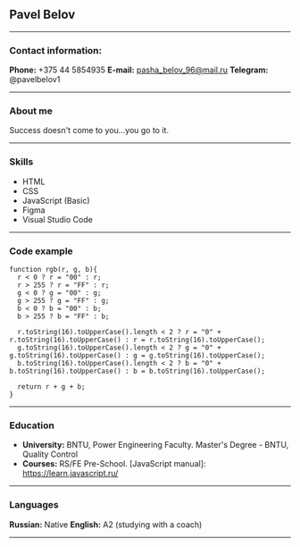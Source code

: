 ## Pavel Belov 
********

### Contact information:

**Phone:** +375 44 5854935
**E-mail:** pasha_belov_96@mail.ru
**Telegram:** @pavelbelov1
********

### About me

Success doesn't come to you…you go to it.
********

### Skills

* HTML
* CSS
* JavaScript (Basic)
* Figma
* Visual Studio Code
********

### Code example

```
function rgb(r, g, b){
  r < 0 ? r = "00" : r;
  r > 255 ? r = "FF" : r;
  g < 0 ? g = "00" : g;
  g > 255 ? g = "FF" : g;
  b < 0 ? b = "00" : b;
  b > 255 ? b = "FF" : b;

  r.toString(16).toUpperCase().length < 2 ? r = "0" + r.toString(16).toUpperCase() : r = r.toString(16).toUpperCase();
  g.toString(16).toUpperCase().length < 2 ? g = "0" + g.toString(16).toUpperCase() : g = g.toString(16).toUpperCase();
  b.toString(16).toUpperCase().length < 2 ? b = "0" + b.toString(16).toUpperCase() : b = b.toString(16).toUpperCase();
  
  return r + g + b; 
}
```
********

### Education

* **University:** BNTU, Power Engineering Faculty. Master's Degree - BNTU, Quality Control
* **Courses:** RS/FE Pre-School. [JavaScript manual]: https://learn.javascript.ru/
********

### Languages

**Russian:** Native
**English:** A2 (studying with a coach)
********